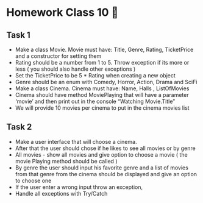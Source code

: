 # Homework Class 10 📒

## Task 1
* Make a class Movie. Movie must have: Title, Genre, Rating, TicketPrice and a constructor for setting them
* Rating should be a number from 1 to 5. Throw exception if its more or less ( you should also handle other exceptions )
* Set the TicketPrice to be 5 * Rating when creating a new object
* Genre should be an enum with Comedy, Horror, Action, Drama and SciFi
* Make a class Cinema. Cinema must have: Name, Halls , ListOfMovies
* Cinema should have method MoviePlaying  that will have a parameter ‘movie’ and then print out in the console “Watching Movie.Title”
* We will provide 10 movies per cinema to put in the cinema movies list


## Task 2
* Make a user interface that will choose a cinema.
* After that the user should chose if he likes to see all movies or by genre
* All movies - show all movies and give option to choose a movie ( the movie Playing method should be called )
* By genre the user should input his favorite genre and a list of movies from that genre from the cinema should be displayed and give an option to choose one
* If the user enter a wrong input throw an exception, 
* Handle all exceptions with Try/Catch


